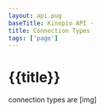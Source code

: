 ```yaml
---
layout: api.pug
baseTitle: Kinopio API -
title: Connection Types
tags: ['page']
---
```


# {{title}}

connection types are
[img]
